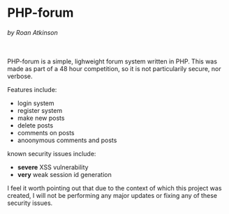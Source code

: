# PHP-forum

###### by Roan Atkinson

<br>
PHP-forum is a simple, lighweight forum system written in PHP. This was made as part of a 48 hour competition, so it is not particularily secure, nor verbose.<br>

Features include:
- login system
- register system
- make new posts
- delete posts
- comments on posts
- anoonymous comments and posts

known security issues include:
- **severe** XSS vulnerability
- **very** weak session id generation

I feel it worth pointing out that due to the context of which this project was created, I will not be performing any major updates or fixing any of these security issues.

